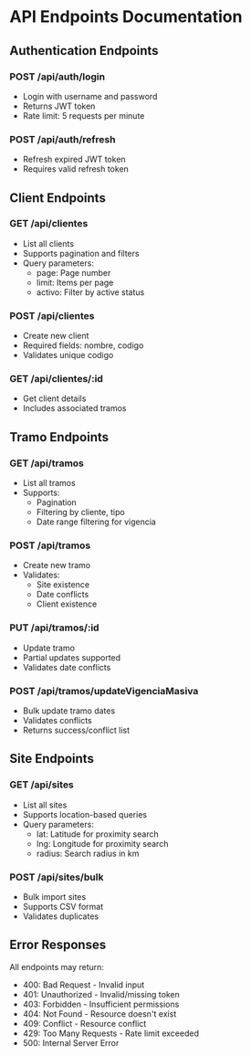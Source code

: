 # API Endpoints Documentation

## Authentication Endpoints

### POST /api/auth/login
- Login with username and password
- Returns JWT token
- Rate limit: 5 requests per minute

### POST /api/auth/refresh
- Refresh expired JWT token
- Requires valid refresh token

## Client Endpoints

### GET /api/clientes
- List all clients
- Supports pagination and filters
- Query parameters:
  - page: Page number
  - limit: Items per page
  - activo: Filter by active status

### POST /api/clientes
- Create new client
- Required fields: nombre, codigo
- Validates unique codigo

### GET /api/clientes/:id
- Get client details
- Includes associated tramos

## Tramo Endpoints

### GET /api/tramos
- List all tramos
- Supports:
  - Pagination
  - Filtering by cliente, tipo
  - Date range filtering for vigencia

### POST /api/tramos
- Create new tramo
- Validates:
  - Site existence
  - Date conflicts
  - Client existence

### PUT /api/tramos/:id
- Update tramo
- Partial updates supported
- Validates date conflicts

### POST /api/tramos/updateVigenciaMasiva
- Bulk update tramo dates
- Validates conflicts
- Returns success/conflict list

## Site Endpoints

### GET /api/sites
- List all sites
- Supports location-based queries
- Query parameters:
  - lat: Latitude for proximity search
  - lng: Longitude for proximity search
  - radius: Search radius in km

### POST /api/sites/bulk
- Bulk import sites
- Supports CSV format
- Validates duplicates

## Error Responses
All endpoints may return:
- 400: Bad Request - Invalid input
- 401: Unauthorized - Invalid/missing token
- 403: Forbidden - Insufficient permissions
- 404: Not Found - Resource doesn't exist
- 409: Conflict - Resource conflict
- 429: Too Many Requests - Rate limit exceeded
- 500: Internal Server Error
